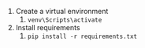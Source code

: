 1. Create a virtual environment
   1. `venv\Scripts\activate`
2. Install requirements 
   1. `pip install -r requirements.txt`
